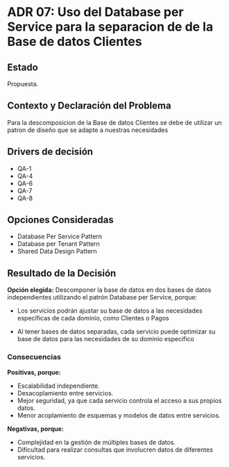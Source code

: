 # ADR 07: Uso del Database per Service para la separacion de de la Base de datos Clientes

## Estado
Propuesta.

## Contexto y Declaración del Problema  
Para la descomposicion de la Base de datos Clientes se debe de utilizar un patron de diseño que se adapte a nuestras necesidades  

## Drivers de decisión  
* QA-1
* QA-4
* QA-6
* QA-7
* QA-8

## Opciones Consideradas  
* Database Per Service Pattern
* Database per Tenant Pattern 
* Shared Data  Design Pattern

## Resultado de la Decisión 

**Opción elegida:** Descomponer la base de datos en dos bases de datos independientes utilizando el patrón Database per Service, porque:

* Los servicios podrán ajustar su base de datos a las necesidades específicas de cada dominio, como Clientes o Pagos

* Al tener bases de datos separadas, cada servicio puede optimizar su base de datos para las necesidades de su dominio específico

### Consecuencias  
**Positivas, porque:**  
* Escalabilidad independiente.
* Desacoplamiento entre servicios.
* Mejor seguridad, ya que cada servicio controla el acceso a sus propios datos.
* Menor acoplamiento de esquemas y modelos de datos entre servicios.

**Negativas, porque:**  

* Complejidad en la gestión de múltiples bases de datos.
* Dificultad para realizar consultas que involucren datos de diferentes servicios.
